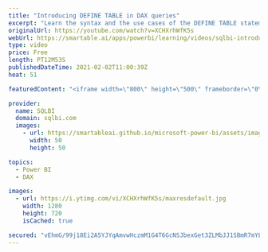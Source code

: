 ```yaml
---
title: "Introducing DEFINE TABLE in DAX queries"
excerpt: "Learn the syntax and the use cases of the DEFINE TABLE statement in DAX. Article and download: https://sql.bi/696241/?aff=yt This syntax has been introduced in DAX since December 2020 and can be used in DAX queries only.  How to learn DAX: https://www.sqlbi.com/guides/dax/?aff=yt The definitive guide"
originalUrl: https://youtube.com/watch?v=XCHXrhWfK5s
webUrl: https://smartable.ai/apps/powerbi/learning/videos/sqlbi-introducing-define-table-in-dax-queries/
type: video
price: Free
length: PT12M53S
publishedDateTime: 2021-02-02T11:00:39Z
heat: 51

featuredContent: "<iframe width=\"800\" height=\"500\" frameborder=\"0\" src=\"https://www.youtube.com/embed/XCHXrhWfK5s\" allow=\"accelerometer; autoplay; encrypted-media; gyroscope; picture-in-picture\" allowfullscreen></iframe>"

provider:
  name: SQLBI
  domain: sqlbi.com
  images:
    - url: https://smartableai.github.io/microsoft-power-bi/assets/images/organizations/sqlbi.com-50x50.jpg
      width: 50
      height: 50

topics:
  - Power BI
  - DAX

images:
  - url: https://i.ytimg.com/vi/XCHXrhWfK5s/maxresdefault.jpg
    width: 1280
    height: 720
    isCached: true

secured: "vEhmG/99j18Ei2A5YJYqAmvwHczmM1G4T6GcNSJbexGet3ZLMbJJ1SBmR7mYLAYTEIxF1Tpc1lmApmyCaG/vqqq67kse8Gbheo6acsp/1uHSEEJxMUaSyFiC9OgdJv/YbINYeomUEdvLHtYFlzAx950HAu9wrwY1mlvG8d2ChJ86vRHFy+OoxyaKCuUotneP0P28mHDpT/2f6mINjaYcFz0U+Q4oveabg2ir7VC5irgs0DN5+d2QQSQXRjwVvJg4FyFU0rbZDx6OHPZuqXsHV/IQzqM56PNYdDs5bChKAqOMMbkgjJuueZcisKn86IGgZafuMJlftKWpGm6BLo/wewjyLTVpkL0nrArR+I4ywpaV2DUHFON8wjCa9XbflV5ZzbG+jztCO3uZ5oeJcm7/4IUIh65vGZP7cC80jmAEJC8=;+EhU8Wz2YNt1XAFxSXKnFQ=="
---
```


